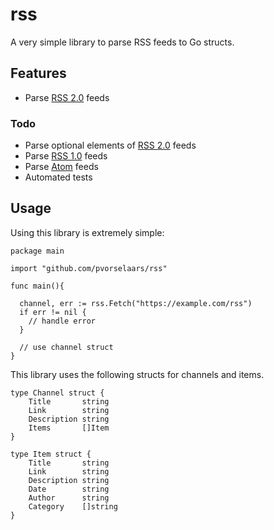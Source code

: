 # rss

A very simple library to parse RSS feeds to Go structs. 

## Features

- Parse [RSS 2.0](https://www.rssboard.org/rss-specification) feeds

### Todo

- Parse optional elements of [RSS 2.0](https://www.rssboard.org/rss-specification) feeds
- Parse [RSS 1.0](https://web.resource.org/rss/1.0/spec) feeds
- Parse [Atom](https://xml2rfc.tools.ietf.org/public/rfc/html/rfc4287.html) feeds
- Automated tests

## Usage

Using this library is extremely simple:

```
package main

import "github.com/pvorselaars/rss"

func main(){

  channel, err := rss.Fetch("https://example.com/rss")
  if err != nil {
    // handle error
  }

  // use channel struct
}

```

This library uses the following structs for channels and items.

```
type Channel struct {
	Title       string
	Link        string
	Description string
	Items       []Item
}

type Item struct {
	Title       string
	Link        string
	Description string
	Date        string
	Author      string
	Category    []string
}

```

